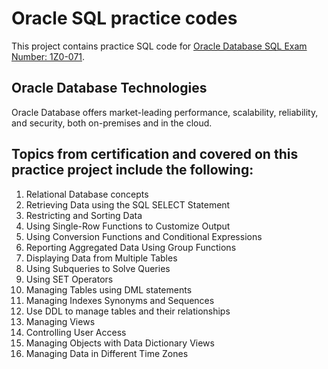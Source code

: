 # Oracle SQL practice codes

This project contains practice SQL code for [Oracle Database SQL Exam Number: 1Z0-071](https://education.oracle.com/es/oracle-database-sql/pexam_1z0-071).

## Oracle Database Technologies

Oracle Database offers market-leading performance, scalability, reliability, and security, both on-premises and in the cloud. 

## Topics from certification and covered on this practice project include the following:

1. Relational Database concepts
2. Retrieving Data using the SQL SELECT Statement
3. Restricting and Sorting Data
4. Using Single-Row Functions to Customize Output
5. Using Conversion Functions and Conditional Expressions
6. Reporting Aggregated Data Using Group Functions
7. Displaying Data from Multiple Tables
8. Using Subqueries to Solve Queries
9. Using SET Operators
10. Managing Tables using DML statements
11. Managing Indexes Synonyms and Sequences
12. Use DDL to manage tables and their relationships
13. Managing Views
14. Controlling User Access
15. Managing Objects with Data Dictionary Views
16. Managing Data in Different Time Zones

